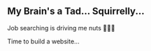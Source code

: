 ## My Brain's a Tad... Squirrelly...
<p> Job searching is driving me nuts 🥥🌰🥜</p>
Time to build a website...
